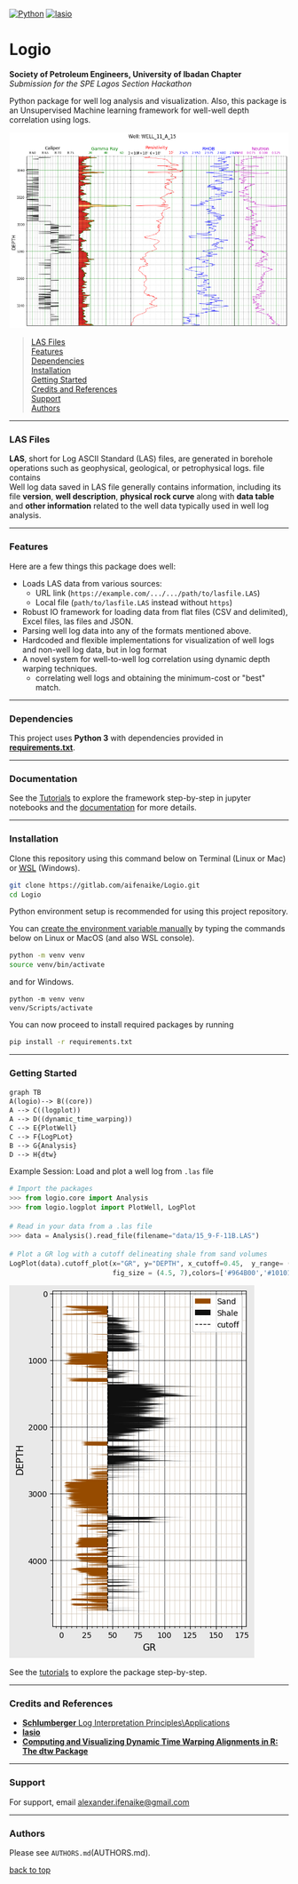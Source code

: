 [![Python](https://img.shields.io/badge/python-3-blue.svg)](https://python.org)
[![lasio](https://img.shields.io/badge/lasio-Lasio-brightgreen)](https://lasio.readthedocs.io/en/latest/)


# Logio
**Society of Petroleum Engineers, University of Ibadan Chapter**  
    *Submission for the SPE Lagos Section Hackathon*

Python package for well log analysis and visualization. 
Also, this package is an Unsupervised Machine learning framework for well-well depth correlation using logs.



![Well Log Plots](static/plot_well.png "Well Log  Plots")

> [LAS Files](#las-files)  
> [Features](#features)  
> [Dependencies](#dependencies)  
> [Installation](#installation)  
> [Getting Started](#getting-started)  
> [Credits and References](#credits-and-references)  
> [Support](#support)  
> [Authors](#authors)  
---

### LAS Files

**LAS**, short for Log ASCII Standard (LAS) files, are generated in borehole operations such as geophysical, geological, or petrophysical logs. file contains  
Well log data saved in LAS file generally contains information, including its file **version**, **well description**, **physical rock curve** along with **data table** and **other information** related to the well data typically used in well log analysis. 

---

### Features

Here are a few things this package does well:

* Loads LAS data from various sources:
    - URL link (`https://example.com/.../.../path/to/lasfile.LAS`)
    - Local file (`path/to/lasfile.LAS` instead without `https`)
* Robust IO framework for loading data from flat files (CSV and delimited), Excel files, las files and JSON.
* Parsing well log data into any of the formats mentioned above.
* Hardcoded and flexible implementations for visualization of well logs and non-well log data, but in log format
* A novel system for well-to-well log correlation using dynamic depth warping techniques.
    - correlating well logs and obtaining the minimum-cost or "best" match.
---

### Dependencies

This project uses **Python 3** with dependencies provided in **[requirements.txt](requirements.txt)**. 

---

### Documentation

See the [Tutorials](./Tutorial) to explore the framework step-by-step in jupyter notebooks
and the [documentation]() for more details.

---

### Installation

Clone this repository using this command below on Terminal (Linux or Mac) or <a href="https://en.wikipedia.org/wiki/Windows_Subsystem_for_Linux" target="_blank"><abbr title="Windows Subsystem for Linux">WSL</abbr></a> (Windows).
```sh
git clone https://gitlab.com/aifenaike/Logio.git
cd Logio
```

Python environment setup is recommended for using this project repository.  

You can [create the environment variable manually](https://docs.python.org/3/library/venv.html) by typing the commands below on Linux or MacOS (and also WSL console).

```sh
python -m venv venv
source venv/bin/activate
```
and for Windows.
```
python -m venv venv
venv/Scripts/activate
```

You can now proceed to install required packages by running
```sh
pip install -r requirements.txt
```
---

### Getting Started

```mermaid
graph TB
A(logio)--> B((core))
A --> C((logplot))
A --> D((dynamic_time_warping))
C --> E{PlotWell}
C --> F{LogPLot}
B --> G{Analysis}
D --> H{dtw}
```

Example Session:
Load and plot a well log from ```.las``` file
```python
# Import the packages
>>> from logio.core import Analysis
>>> from logio.logplot import PlotWell, LogPlot

# Read in your data from a .las file
>>> data = Analysis().read_file(filename="data/15_9-F-11B.LAS")

# Plot a GR log with a cutoff delineating shale from sand volumes
LogPlot(data).cutoff_plot(x="GR", y="DEPTH", x_cutoff=0.45,  y_range= (0,0),xscale='linear',labels= ['Sand', 'Shale'], 
                          fig_size = (4.5, 7),colors=['#964B00','#101010']) 
```

![Gamma Ray Cutoff Plot](static/cutoff_plot.png "Gamma Ray Cutoff Plot")

See the [tutorials](./Tutorial) to explore the package step-by-step.

---

### Credits and References

 - [**Schlumberger** Log Interpretation Principles\Applications](https://www.slb.com/resource-library/book/log-interpretation-principles-applications)
 - [**lasio**](https://github.com/kinverarity1/lasio)
 - [**Computing and Visualizing Dynamic Time Warping Alignments in R: The dtw Package**](https://cran.r-project.org/web/packages/dtw/vignettes/dtw.pdf)
 
---

### Support

For support, email alexander.ifenaike@gmail.com

---

### Authors

Please see `AUTHORS.md`(AUTHORS.md).

[back to top](#logio)



```python

```

